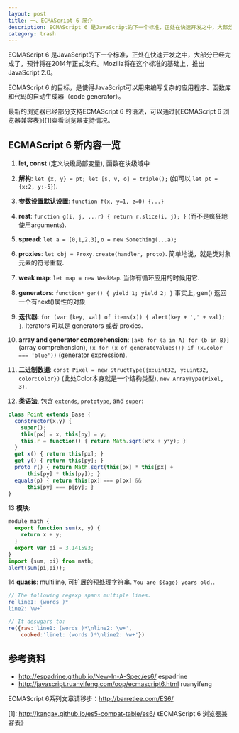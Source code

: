 ```yaml
---
layout: post
title: 一、ECMAScript 6 简介
description: ECMAScript 6 是JavaScript的下一个标准，正处在快速开发之中，大部分已经完成了，预计将在2014年正式发布。
category: trash
---
```


ECMAScript 6 是JavaScript的下一个标准，正处在快速开发之中，大部分已经完成了，预计将在2014年正式发布。Mozilla将在这个标准的基础上，推出JavaScript 2.0。

ECMAScript 6 的目标，是使得JavaScript可以用来编写复杂的应用程序、函数库和代码的自动生成器（code generator）。

最新的浏览器已经部分支持ECMAScript 6 的语法，可以通过[《ECMAScript 6 浏览器兼容表》][1]查看浏览器支持情况。

## ECMAScript 6 新内容一览

1. **let, const** (定义块级局部变量), 函数在块级域中

2. **解构**: `let {x, y} = pt; let [s, v, o] = triple();` (如可以 `let pt = {x:2, y:-5}`).

3. **参数设置默认设置**: `function f(x, y=1, z=0) {...}`

4. **rest**: `function g(i, j, ...r) { return r.slice(i, j); }` (而不是疯狂地使用arguments).

5. **spread**: `let a = [0,1,2,3]`, `o = new Something(...a);`

6. **proxies**: `let obj = Proxy.create(handler, proto)`. 简单地说，就是类对象元素的符号重载.

7. **weak map**: `let map = new WeakMap`. 当你有循环应用的时候用它.

8. **generators**: `function* gen() { yield 1; yield 2; }` 事实上, gen() 返回一个有next()属性的对象

9. **迭代器**: `for (var [key, val] of items(x)) { alert(key + ',' + val); }`. Iterators 可以是 generators 或者 proxies.

10. **array and generator comprehension**: `[a+b for (a in A) for (b in B)]` (array comprehension), `(x for (x of generateValues()) if (x.color === 'blue'))` (generator expression).

11. **二进制数据**: `const Pixel = new StructType({x:uint32, y:uint32, color:Color})` (此处Color本身就是一个结构类型), `new ArrayType(Pixel, 3)`.

12. **类语法**, 包含 `extends`, `prototype`, and `super`:

```javascript
class Point extends Base {
  constructor(x,y) {
    super();
    this[px] = x, this[py] = y;
    this.r = function() { return Math.sqrt(x*x + y*y); }
  }
  get x() { return this[px]; }
  get y() { return this[py]; }
  proto_r() { return Math.sqrt(this[px] * this[px] +
      this[py] * this[py]); }
  equals(p) { return this[px] === p[px] &&
      this[py] === p[py]; }
}
```

13 **模块**:

```javascript
module math {
  export function sum(x, y) {
    return x + y;
  }
  export var pi = 3.141593;
}
import {sum, pi} from math;
alert(sum(pi,pi));
```

14 **quasis**: multiline, 可扩展的预处理字符串. `You are ${age} years old.`.

```javascript
// The following regexp spans multiple lines.
re`line1: (words )*
line2: \w+`

// It desugars to:
re({raw:'line1: (words )*\nline2: \w+',
    cooked:'line1: (words )*\nline2: \w+'})
```

## 参考资料

- <http://espadrine.github.io/New-In-A-Spec/es6/>  espadrine
- <http://javascript.ruanyifeng.com/oop/ecmascript6.html> ruanyifeng


ECMAScript 6系列文章请移步：<http://barretlee.com/ES6/>



[1]: http://kangax.github.io/es5-compat-table/es6/  《ECMAScript 6 浏览器兼容表》
